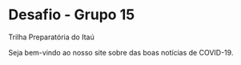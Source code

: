 # Desafio - Grupo 15
Trilha Preparatória do Itaú

Seja bem-vindo ao nosso site sobre das boas notícias de COVID-19.
